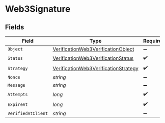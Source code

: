 # Web3Signature


## Fields

| Field                                                                                                   | Type                                                                                                    | Required                                                                                                | Description                                                                                             |
| ------------------------------------------------------------------------------------------------------- | ------------------------------------------------------------------------------------------------------- | ------------------------------------------------------------------------------------------------------- | ------------------------------------------------------------------------------------------------------- |
| `Object`                                                                                                | [VerificationWeb3VerificationObject](../../Models/Components/VerificationWeb3VerificationObject.md)     | :heavy_minus_sign:                                                                                      | N/A                                                                                                     |
| `Status`                                                                                                | [VerificationWeb3VerificationStatus](../../Models/Components/VerificationWeb3VerificationStatus.md)     | :heavy_check_mark:                                                                                      | N/A                                                                                                     |
| `Strategy`                                                                                              | [VerificationWeb3VerificationStrategy](../../Models/Components/VerificationWeb3VerificationStrategy.md) | :heavy_check_mark:                                                                                      | N/A                                                                                                     |
| `Nonce`                                                                                                 | *string*                                                                                                | :heavy_minus_sign:                                                                                      | N/A                                                                                                     |
| `Message`                                                                                               | *string*                                                                                                | :heavy_minus_sign:                                                                                      | N/A                                                                                                     |
| `Attempts`                                                                                              | *long*                                                                                                  | :heavy_check_mark:                                                                                      | N/A                                                                                                     |
| `ExpireAt`                                                                                              | *long*                                                                                                  | :heavy_check_mark:                                                                                      | N/A                                                                                                     |
| `VerifiedAtClient`                                                                                      | *string*                                                                                                | :heavy_minus_sign:                                                                                      | N/A                                                                                                     |